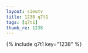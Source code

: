 ```yaml
--- 
layout: sieutv
title: 1238 q7t1
tags: [q7t1]
thumb_re: 1238
---
```

{% include q7t1 key="1238" %} 
